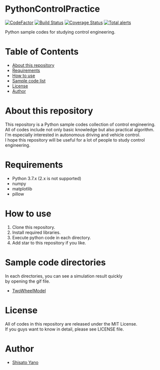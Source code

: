 # PythonControlPractice

[![CodeFactor](https://www.codefactor.io/repository/github/shisatoyano/pythoncontrolpractice/badge)](https://www.codefactor.io/repository/github/shisatoyano/pythoncontrolpractice)
[![Build Status](https://travis-ci.com/ShisatoYano/PythonControlPractice.svg?branch=master)](https://travis-ci.com/ShisatoYano/PythonControlPractice)
[![Coverage Status](https://coveralls.io/repos/github/ShisatoYano/PythonControlPractice/badge.svg?branch=master)](https://coveralls.io/github/ShisatoYano/PythonControlPractice?branch=master)
[![Total alerts](https://img.shields.io/lgtm/alerts/g/ShisatoYano/PythonControlPractice.svg?logo=lgtm&logoWidth=18)](https://lgtm.com/projects/g/ShisatoYano/PythonControlPractice/alerts/)

Python sample codes for studying control engineering.

# Table of Contents
* [About this repository](#about-this-repository)  
* [Requirements](#requirements)  
* [How to use](#how-to-use)  
* [Sample code list](#sample-code-list)
* [License](#license)  
* [Author](#author)  

# About this repository
This repository is a Python sample codes collection of control engineering.  
All of codes include not only basic knowledge but also practical algorithm.  
I'm especially interested in autonomous driving and vehicle control.  
I hope this repository will be useful for a lot of people to study control engineering.  

# Requirements
* Python 3.7.x (2.x is not supported)
* numpy
* matplotlib
* pillow

# How to use
1. Clone this repository.
2. Install required libraries.
3. Execute python code in each directory.
4. Add star to this repository if you like.

# Sample code directories
In each directories, you can see a simulation result quickly  
by opening the gif file.  

* [TwoWheelModel](TwoWheelModel)

# License
All of codes in this repository are released under the MIT License.  
If you guys want to know in detail, please see LICENSE file.  

# Author
* [Shisato Yano](https://github.com/ShisatoYano)